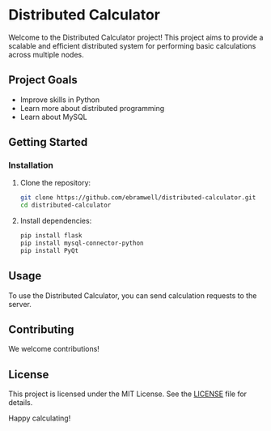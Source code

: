 # Distributed Calculator

Welcome to the Distributed Calculator project! This project aims to provide a scalable and efficient distributed system for performing basic calculations across multiple nodes.

## Project Goals

- Improve skills in Python
- Learn more about distributed programming
- Learn about MySQL

## Getting Started


### Installation

1. Clone the repository:
    ```sh
    git clone https://github.com/ebramwell/distributed-calculator.git
    cd distributed-calculator
    ```

2. Install dependencies:
    ```sh
    pip install flask
    pip install mysql-connector-python
    pip install PyQt
    ```


## Usage

To use the Distributed Calculator, you can send calculation requests to the server.


## Contributing

We welcome contributions!

## License

This project is licensed under the MIT License. See the [LICENSE](LICENSE) file for details.

Happy calculating!